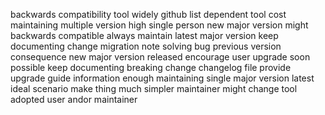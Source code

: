 backwards compatibility tool widely github list dependent tool cost maintaining multiple version high single person new major version might backwards compatible always maintain latest major version keep documenting change migration note solving bug previous version consequence new major version released encourage user upgrade soon possible keep documenting breaking change changelog file provide upgrade guide information enough maintaining single major version latest ideal scenario make thing much simpler maintainer might change tool adopted user andor maintainer
